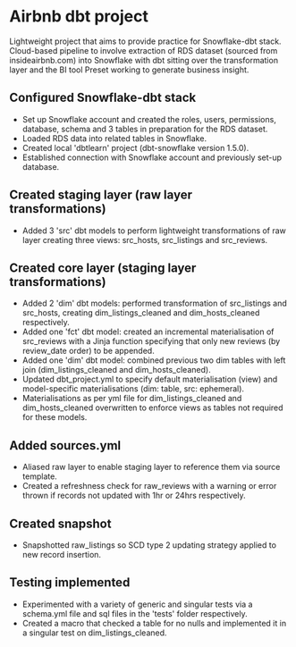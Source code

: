 # Airbnb dbt project

Lightweight project that aims to provide practice for Snowflake-dbt stack. Cloud-based pipeline to involve extraction of RDS dataset (sourced from insideairbnb.com) into Snowflake with dbt sitting over the transformation layer and the BI tool Preset working to generate business insight.

## Configured Snowflake-dbt stack
- Set up Snowflake account and created the roles, users, permissions, database, schema and 3 tables in preparation for the RDS dataset.
- Loaded RDS data into related tables in Snowflake.
- Created local 'dbtlearn' project (dbt-snowflake version 1.5.0).
- Established connection with Snowflake account and previously set-up database.

## Created staging layer (raw layer transformations)

- Added 3 'src' dbt models to perform lightweight transformations of raw layer creating three views: src_hosts, src_listings and src_reviews.

## Created core layer (staging layer transformations)

- Added 2 'dim' dbt models: performed transformation of src_listings and src_hosts, creating dim_listings_cleaned and dim_hosts_cleaned respectively.
- Added one 'fct' dbt model: created an incremental materialisation of src_reviews with a Jinja function specifying that only new reviews (by review_date order) to be appended.
- Added one 'dim' dbt model: combined previous two dim tables with left join (dim_listings_cleaned and dim_hosts_cleaned).
- Updated dbt_project.yml to specify default materialisation (view) and model-specific materialisations (dim: table, src: ephemeral).
- Materialisations as per yml file for dim_listings_cleaned and dim_hosts_cleaned overwritten to enforce views as tables not required for these models.

## Added sources.yml

- Aliased raw layer to enable staging layer to reference them via source template.
- Created a refreshness check for raw_reviews with a warning or error thrown if records not updated with 1hr or  24hrs respectively.

## Created snapshot

- Snapshotted raw_listings so SCD type 2 updating strategy applied to new record insertion.


## Testing implemented

- Experimented with a variety of generic and singular tests via a schema.yml file and sql files in the 'tests' folder respectively.
- Created a macro that checked a table for no nulls and implemented it in a singular test on dim_listings_cleaned.
